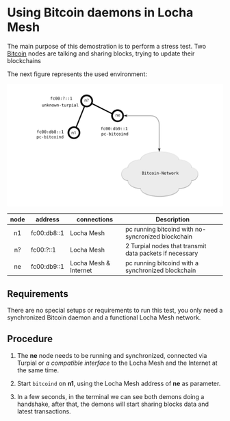# Using Bitcoin daemons in Locha Mesh

The main purpose of this demostration is to perform a stress test. Two [Bitcoin] nodes are talking and sharing blocks, trying to update their blockchains 

The next figure represents the used environment:

![Bitcoin Daemons Environment](../../pics/demo_bitcoin_daemons.svg)

| node | address     | connections           | Description                                             |
|:----:|-------------|-----------------------|---------------------------------------------------------|
| n1   | fc00:db8::1 | Locha Mesh            | pc running bitcoind with no-syncronized blockchain       |
| n?   | fc00:?::1   | Locha Mesh            | 2 Turpial nodes that transmit data packets if necessary |
| ne   | fc00:db9::1 | Locha Mesh & Internet | pc running bitcoind with a synchronized blockchain      |


## Requirements

There are no special setups or requirements to run this test, you only need a synchronized Bitcoin daemon and a functional Locha Mesh network.


## Procedure

1. The **ne** node needs to be running and synchronized, connected via Turpial or _a compatible interface_ to the Locha Mesh and the Internet at the same time.

2. Start `bitcoind` on **n1**, using the Locha Mesh address of **ne** as parameter.

3. In a few seconds, in the terminal we can see both demons doing a handshake, after that, the demons will start sharing blocks data and latest transactions.





[Bitcoin]: https://bitcoin.org
